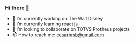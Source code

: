 ### Hi there 👋

<!--
**cesarramalho/cesarramalho** is a ✨ _special_ ✨ repository because its `README.md` (this file) appears on your GitHub profile.

Here are some ideas to get you started:

- 🔭 I’m currently working on ...
- 🌱 I’m currently learning ...
- 👯 I’m looking to collaborate on ...
- 🤔 I’m looking for help with ...
- 💬 Ask me about ...
- 
- 😄 Pronouns: ...
- ⚡ Fun fact: ...
-->
- 🔭 I’m currently working on The Walt Disney 
- 🌱 I’m currently learning react js
- 👯 I’m looking to collaborate on TOTVS Protheus projects
- 📫 How to reach me: cesarhrsb@gmail.com
